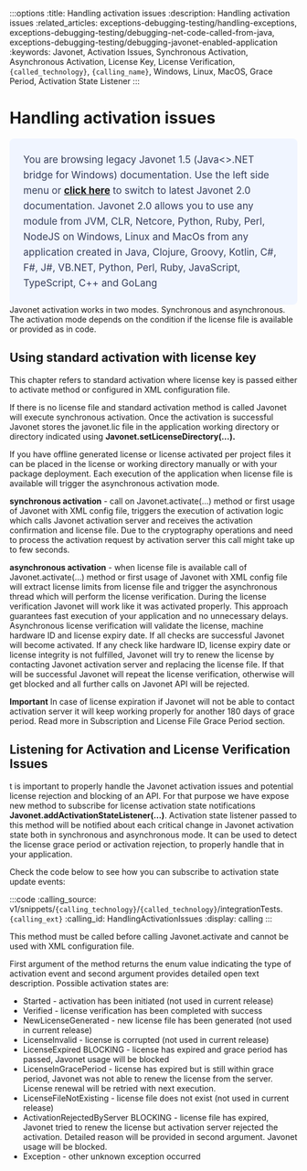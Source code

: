 :::options
:title: Handling activation issues
:description: Handling activation issues
:related_articles: exceptions-debugging-testing/handling-exceptions, exceptions-debugging-testing/debugging-net-code-called-from-java, exceptions-debugging-testing/debugging-javonet-enabled-application
:keywords: Javonet, Activation Issues, Synchronous Activation, Asynchronous Activation, License Key, License Verification, `{called_technology}`, `{calling_name}`, Windows, Linux, MacOS, Grace Period, Activation State Listener
:::

# Handling activation issues  
  <div style="padding: 24px; background: #F0F5FF; border-radius: 8px; flex-direction: column; justify-content: flex-start; align-items: flex-start; gap: 10px; display: flex">
  <div style="justify-content: flex-start; align-items: center; gap: 24px; display: inline-flex">
    <div style="color: #353D5A; font-size: 17px; font-weight: 400; line-height: 27px; letter-spacing: 0.03px; word-wrap: break-word">
You are browsing legacy Javonet 1.5 (Java<>.NET bridge for Windows) documentation. Use the left side menu or <a style="font-weight: bold; text-decoration: underline;" href="/guides/v2/getting-started/about-javonet">click here</a> to switch to latest Javonet 2.0 documentation. Javonet 2.0 allows you to use any module from
JVM, CLR, Netcore, Python, Ruby, Perl, NodeJS on Windows, Linux and MacOs
from any application created in Java, Clojure, Groovy, Kotlin, C#, F#, J#, VB.NET, Python, Perl, Ruby, JavaScript, TypeScript, C++ and GoLang
    </div>
  </div>
</div>
Javonet activation works in two modes. Synchronous and asynchronous. The activation mode depends on the condition if the license file is available or provided as in code.  
  
## Using standard activation with license key  
  
This chapter refers to standard activation where license key is passed either to activate method or configured in XML configuration file.  
  
If there is no license file and standard activation method is called Javonet will execute synchronous activation. Once the activation is successful Javonet stores the javonet.lic file in the application working directory or directory indicated using **Javonet.setLicenseDirectory(…).**  
  
If you have offline generated license or license activated per project files it can be placed in the license or working directory manually or with your package deployment. Each execution of the application when license file is available will trigger the asynchronous activation mode.  
  
**synchronous activation** - call on Javonet.activate(...) method or first usage of Javonet with XML config file, triggers the execution of activation logic which calls Javonet activation server and receives the activation confirmation and license file. Due to the cryptography operations and need to process the activation request by activation server this call might take up to few seconds.  
  
**asynchronous activation** -  when license file is available call of Javonet.activate(...) method or first usage of Javonet with XML config file will extract license limits from license file and trigger the asynchronous thread which will perform the license verification. During the license verification Javonet will work like it was activated properly. This approach guarantees fast execution of your application and no unnecessary delays. Asynchronous license verification will validate the license, machine hardware ID and license expiry date. If all checks are successful Javonet will become activated. If any check like hardware ID, license expiry date or license integrity is not fulfilled, Javonet will try to renew the license by contacting Javonet activation server and replacing the license file. If that will be successful Javonet will repeat the license verification, otherwise will get blocked and all further calls on Javonet API will be rejected.  
  
**Important** In case of license expiration if Javonet will not be able to contact activation server it will keep working properly for another 180 days of grace period. Read more in Subscription and License File Grace Period section.

## Listening for Activation and License Verification Issues  
  
t is important to properly handle the Javonet activation issues and potential license rejection and blocking of an API. For that purpose we have expose new method to subscribe for license activation state notifications **Javonet.addActivationStateListener(…)**. Activation state listener passed to this method will be notified about each critical change in Javonet activation state both in synchronous and asynchronous mode. It can be used to detect the license grace period or activation rejection, to properly handle that in your application.  
  
Check the code below to see how you can subscribe to activation state update events:  
  
:::code 
:calling_source: v1/snippets/`{calling_technology}`/`{called_technology}`/integrationTests.`{calling_ext}`
:calling_id: HandlingActivationIssues
:display: calling
:::
  
This method must be called before calling Javonet.activate and cannot be used with XML configuration file.  
  
First argument of the method returns the enum value indicating the type of activation event and second argument provides detailed open text description. Possible activation states are:  
  
- Started - activation has been initiated (not used in current release)
- Verified - license verification has been completed with success
- NewLicenseGenerated - new license file has been generated (not used in current release)
- LicenseInvalid - license is corrupted (not used in current release)
- LicenseExpired BLOCKING - license has expired and grace period has passed, Javonet usage will be blocked
- LicenseInGracePeriod - license has expired but is still within grace period, Javonet was not able to renew the license from the server. License renewal will be retried with next execution.
- LicenseFileNotExisting - license file does not exist (not used in current release)
- ActivationRejectedByServer BLOCKING - license file has expired, Javonet tried to renew the license but activation server rejected the activation. Detailed reason will be provided in second argument. Javonet usage will be blocked.
- Exception - other unknown exception occurred  
  